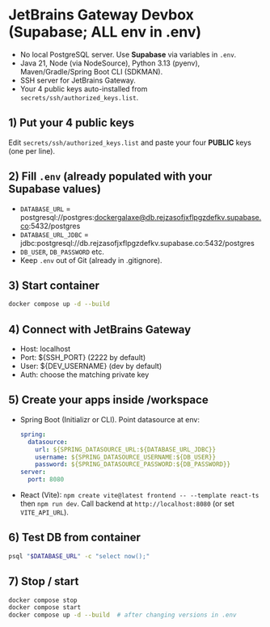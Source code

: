 # JetBrains Gateway Devbox (Supabase; ALL env in .env)

- No local PostgreSQL server. Use **Supabase** via variables in `.env`.
- Java 21, Node (via NodeSource), Python 3.13 (pyenv), Maven/Gradle/Spring Boot CLI (SDKMAN).
- SSH server for JetBrains Gateway.
- Your 4 public keys auto-installed from `secrets/ssh/authorized_keys.list`.

## 1) Put your 4 public keys
Edit `secrets/ssh/authorized_keys.list` and paste your four **PUBLIC** keys (one per line).

## 2) Fill `.env` (already populated with your Supabase values)
- `DATABASE_URL` = postgresql://postgres:dockergalaxe@db.rejzasofjxflpgzdefkv.supabase.co:5432/postgres
- `DATABASE_URL_JDBC` = jdbc:postgresql://db.rejzasofjxflpgzdefkv.supabase.co:5432/postgres
- `DB_USER`, `DB_PASSWORD` etc.
- Keep `.env` out of Git (already in .gitignore).

## 3) Start container
```bash
docker compose up -d --build
```

## 4) Connect with JetBrains Gateway
- Host: localhost
- Port: ${SSH_PORT} (2222 by default)
- User: ${DEV_USERNAME} (dev by default)
- Auth: choose the matching private key

## 5) Create your apps inside /workspace
- Spring Boot (Initializr or CLI). Point datasource at env:
  ```yaml
  spring:
    datasource:
      url: ${SPRING_DATASOURCE_URL:${DATABASE_URL_JDBC}}
      username: ${SPRING_DATASOURCE_USERNAME:${DB_USER}}
      password: ${SPRING_DATASOURCE_PASSWORD:${DB_PASSWORD}}
  server:
    port: 8080
  ```
- React (Vite): `npm create vite@latest frontend -- --template react-ts` then `npm run dev`.
  Call backend at `http://localhost:8080` (or set `VITE_API_URL`).

## 6) Test DB from container
```bash
psql "$DATABASE_URL" -c "select now();"
```

## 7) Stop / start
```bash
docker compose stop
docker compose start
docker compose up -d --build  # after changing versions in .env
```
